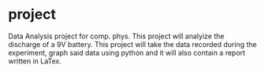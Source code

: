 # project
Data Analysis project for comp. phys.
This project will analyize the discharge of a 9V battery. This project will take the data recorded during the experiment, 
graph said data using python and it will also contain a report written in LaTex.
